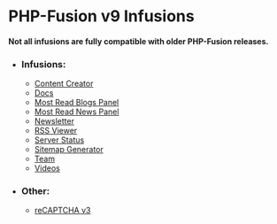 # PHP-Fusion v9 Infusions

#### Not all infusions are fully compatible with older PHP-Fusion releases.

- ### Infusions:
    - [Content Creator](infusions/content_creator)
    - [Docs](infusions/docs)
    - [Most Read Blogs Panel](infusions/most_read_blogs_panel)
    - [Most Read News Panel](infusions/most_read_news_panel)
    - [Newsletter](infusions/newsletter_panel)
    - [RSS Viewer](infusions/rss_viewer_panel)
    - [Server Status](infusions/server_status_panel)
    - [Sitemap Generator](infusions/sitemap_panel)
    - [Team](infusions/team)
    - [Videos](infusions/videos)

- ### Other:
    - [reCAPTCHA v3](reCAPTCHA_v3)
